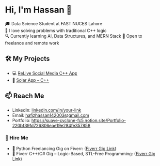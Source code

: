 # Hi, I'm Hassan 👋
🎓 Data Science Student at FAST NUCES Lahore  
🧠 I love solving problems with traditional C++ logic  
🔍 Currently learning AI, Data Structures, and MERN Stack 
🚀 Open to freelance and remote work

## 🛠️ My Projects
- 💻 [ReLive Social Media C++ App]([https://github.com/your-repo-link](https://github.com/HassanNawaz14/ReLive-CLI-App))  
- 🔢 [Solar App – C++]([https://github.com/your-repo-link](https://github.com/HassanNawaz14/Solar-Project))  

## 📫 Reach Me
- LinkedIn: [linkedin.com/in/your-link](https://www.linkedin.com/in/hassan-nawaz-322331256/)
- Email: hafizhassan142003@gmail.com
- Portfolio: https://suave-cyclone-fc5.notion.site/Portfolio-220bf39fd726806eae19e284fe357858

### 📌 Hire Me
- 💼 Python Freelancing Gig on Fiverr: ([Fiverr Gig Link](http://www.fiverr.com/s/AykGoXR)) 
- 🔗 Fiverr C++/C# Gig – Logic-Based, STL-Free Programming: ([Fiverr Gig Link](https://www.fiverr.com/hassannawaz14/write-clean-c-cpp-and-c-sharp-programs-without-stl-or-built-ins))
